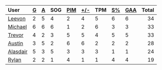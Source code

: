| User | [G](https://github.com/rylancole/world-juniors/blob/master/STANDINGS.md#goals) | [A](https://github.com/rylancole/world-juniors/blob/master/STANDINGS.md#assists) | SOG | [PIM](https://github.com/rylancole/world-juniors/blob/master/STANDINGS.md#penalties-in-minutes) | [+/-](https://github.com/rylancole/world-juniors/blob/master/STANDINGS.md#plus--minus) | TPM | [S%](https://github.com/rylancole/world-juniors/blob/master/STANDINGS.md#save-percentage) | [GAA](https://github.com/rylancole/world-juniors/blob/master/STANDINGS.md#goals-against-average) | Total |
| :--- | ---- | ---- | ---- | ---- | ---- | ---- | ---- | ---- |  -----: |
| [Leevon](https://github.com/rylancole/world-juniors/blob/master/ROSTERS.md#Leevon) | 2 | 5 | 4 | 2 | 4 | 5 | 6 | 6 | 34 |
| [Michael](https://github.com/rylancole/world-juniors/blob/master/ROSTERS.md#Michael) | 6 | 6 | 6 | 1 | 2 | 6 | 3 | 3 | 33 |
| [Trevor](https://github.com/rylancole/world-juniors/blob/master/ROSTERS.md#Trevor) | 4 | 2 | 3 | 5 | 5 | 4 | 5 | 5 | 33 |
| [Austin](https://github.com/rylancole/world-juniors/blob/master/ROSTERS.md#Austin) | 3 | 5 | 2 | 6 | 6 | 2 | 2 | 2 | 28 |
| [Alasdair](https://github.com/rylancole/world-juniors/blob/master/ROSTERS.md#Alasdair) | 5 | 3 | 5 | 3 | 3 | 3 | 1 | 1 | 24 |
| [Rylan](https://github.com/rylancole/world-juniors/blob/master/ROSTERS.md#Rylan) | 2 | 2 | 1 | 4 | 1 | 1 | 4 | 4 | 19 |

